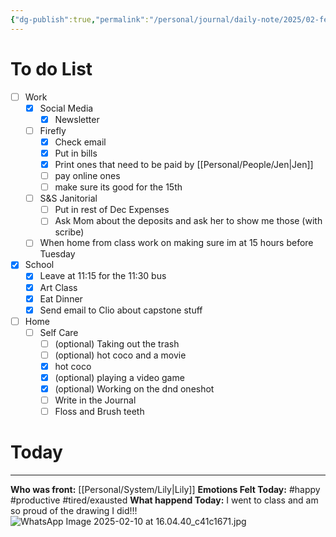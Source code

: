 ```yaml
---
{"dg-publish":true,"permalink":"/personal/journal/daily-note/2025/02-february/2025-02-10/","tags":["Alter","daily"]}
---
```


# To do List
- [ ] Work
	- [x] Social Media
		 - [x] Newsletter
	- [ ] Firefly
		- [x] Check email
		- [x] Put in bills
		- [x] Print ones that need to be paid by [[Personal/People/Jen\|Jen]]
		- [ ] pay online ones
		- [ ] make sure its good for the 15th
	- [ ] S&S Janitorial
		- [ ] Put in rest of Dec Expenses
		- [ ] Ask Mom about the deposits and ask her to show me those (with scribe)
	- [ ] When home from class work on making sure im at 15 hours before Tuesday
- [x] School
	- [x] Leave at 11:15 for the 11:30 bus
	- [x] Art Class
	- [x] Eat Dinner 
	- [x] Send email to Clio about capstone stuff
- [ ] Home
	- [ ] Self Care
		- [ ] (optional) Taking out the trash
		- [ ] (optional) hot coco and a movie
		- [x] hot coco
		- [x] (optional) playing a video game
		- [x] (optional) Working on the dnd oneshot
		- [ ] Write in the Journal
		- [ ] Floss and Brush teeth
# Today
---
**Who was front:** [[Personal/System/Lily\|Lily]]
**Emotions Felt Today:** #happy #productive #tired/exausted 
**What happend Today:**
I went to class and am so proud of the drawing I did!!!
![WhatsApp Image 2025-02-10 at 16.04.40_c41c1671.jpg](/img/user/Personal/Images/WhatsApp%20Image%202025-02-10%20at%2016.04.40_c41c1671.jpg)
